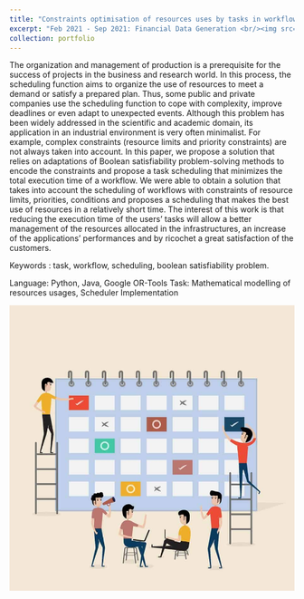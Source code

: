 ```yaml
---
title: "Constraints optimisation of resources uses by tasks in workflows"
excerpt: "Feb 2021 - Sep 2021: Financial Data Generation <br/><img src='/images/scheduling.png'>"
collection: portfolio
---
```

The organization and management of production is a prerequisite for the success of projects in the business and research world. In this process, the scheduling function aims to organize the use of resources to meet a demand or satisfy a prepared plan. Thus, some public and private companies use the scheduling function to cope with complexity, improve deadlines or even adapt to unexpected events. Although this problem has been widely addressed in the scientific and academic domain, its application in an industrial environment is very often minimalist. For example, complex constraints (resource limits and priority constraints) are not always taken into account. In this paper, we propose a solution that relies on adaptations of Boolean satisfiability problem-solving methods to encode the constraints and propose a task scheduling that minimizes the total execution time of a workflow. We were able to obtain a solution that takes into account the scheduling of workflows with constraints of resource limits, priorities, conditions and proposes a scheduling that makes the best use of resources in a relatively short time. The interest of this work is that reducing the execution time of the users’ tasks will allow a better management of the resources allocated in the infrastructures, an increase of the applications’ performances and by ricochet a great satisfaction of the customers. 

Keywords : task, workflow, scheduling, boolean satisfiability problem.

Language: Python, Java, Google OR-Tools
Task: Mathematical modelling of resources usages, Scheduler Implementation

<img src='/images/scheduling.png'>
